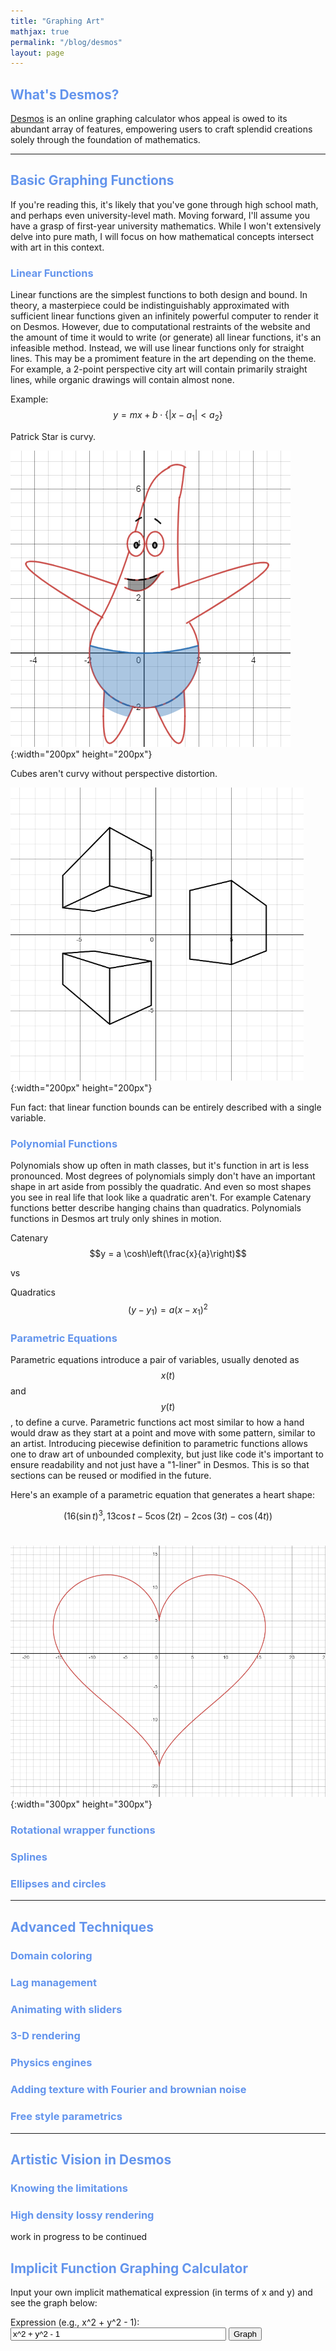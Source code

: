 ```yaml
---
title: "Graphing Art"
mathjax: true
permalink: "/blog/desmos"
layout: page
---
```


## <span style="color: #6495ED;">What's Desmos?</span>

[Desmos](https://www.desmos.com/calculator) is an online graphing calculator whos appeal is owed to its abundant array of features, empowering users to craft splendid creations solely through the foundation of mathematics.

<hr>

## <span style="color: #6495ED;">Basic Graphing Functions</span>

If you're reading this, it's likely that you've gone through high school math, and perhaps even university-level math. Moving forward, I'll assume you have a grasp of first-year university mathematics. While I won't extensively delve into pure math, I will focus on how mathematical concepts intersect with art in this context.

### <span style="color: #6495ED;"> Linear Functions</span>

Linear functions are the simplest functions to both design and bound. In theory, a masterpiece could be indistinguishably approximated with sufficient linear functions given an infinitely powerful computer to render it on Desmos. However, due to computational restraints of the website and the amount of time it would to write (or generate) all linear functions, it's an infeasible method. Instead, we will use linear functions only for straight lines. This may be a promiment feature in the art depending on the theme. For example, a 2-point perspective city art will contain primarily straight lines, while organic drawings will contain almost none. 


Example:
$$ y = mx + b\cdot \{ |x - a_1| < a_2 \} $$

Patrick Star is curvy. 

![heart](../assets/images/desmos_patrick.png){:width="200px" height="200px"}


Cubes aren't curvy without perspective distortion.

![heart](../assets/images/desmos_cubes.png){:width="200px" height="200px"}

Fun fact: that linear function bounds can be entirely described with a single variable.

### <span style="color: #6495ED;">Polynomial Functions</span>

Polynomials show up often in math classes, but it's function in art is less pronounced. Most degrees of polynomials simply don't have an important shape in art aside from possibly the quadratic. And even so most shapes you see in real life that look like a quadratic aren't. For example Catenary functions better describe hanging chains than quadratics. Polynomials functions in Desmos art truly only shines in motion. 

Catenary
$$y = a \cosh\left(\frac{x}{a}\right)$$ 

vs 

Quadratics
$$ (y-y_1) = a(x-x_1)^2 $$

### <span style="color: #6495ED;">Parametric Equations</span>

Parametric equations introduce a pair of variables, usually denoted as $$x(t)$$ and $$y(t)$$, to define a curve. Parametric functions act most similar to how a hand would draw as they start at a point and move with some pattern, similar to an artist. Introducing piecewise definition to parametric functions allows one to draw art of unbounded complexity, but just like code it's important to ensure readability and not just have a "1-liner" in Desmos. This is so that sections can be reused or modified in the future. 

Here's an example of a parametric equation that generates a heart shape:

$$\left(16\left(\sin t\right)^{3},13\cos t-5\cos\left(2t\right)-2\cos\left(3t\right)-\cos\left(4t\right)\right)$$<br>


![heart](../assets/images/desmos_heart.png){:width="300px" height="300px"}

### <span style="color: #6495ED;">Rotational wrapper functions</span>

### <span style="color: #6495ED;">Splines</span>

### <span style="color: #6495ED;">Ellipses and circles</span>

<hr>

## <span style="color: #6495ED;">Advanced Techniques</span>

### <span style="color: #6495ED;">Domain coloring</span>

### <span style="color: #6495ED;">Lag management</span>

### <span style="color: #6495ED;"></span>

### <span style="color: #6495ED;">Animating with sliders</span>

### <span style="color: #6495ED;">3-D rendering</span>

### <span style="color: #6495ED;">Physics engines</span>

### <span style="color: #6495ED;">Adding texture with Fourier and brownian noise</span>

### <span style="color: #6495ED;">Free style parametrics</span>


<hr>

## <span style="color: #6495ED;">Artistic Vision in Desmos</span>

### <span style="color: #6495ED;">Knowing the limitations</span>

### <span style="color: #6495ED;">High density lossy rendering </span>






work in progress to be continued

## <span style="color: #6495ED;">Implicit Function Graphing Calculator</span>

<p>Input your own implicit mathematical expression (in terms of x and y) and see the graph below:</p>
<label for="expression">Expression (e.g., x^2 + y^2 - 1):</label>
<input type="text" id="expression" value="x^2 + y^2 - 1" size="40">
<button onclick="drawGraph()">Graph</button>
<div id="plot"></div>

<script src="https://cdn.plot.ly/plotly-latest.min.js"></script>
<script>
  function drawGraph() {
    var expression = document.getElementById('expression').value;
    var xValues = [];
    var yValues = [];
    var zValues = [];

    for (var x = -2; x <= 2; x += 0.1) {
      var xRow = [];
      var yRow = [];
      var zRow = [];
      for (var y = -2; y <= 2; y += 0.1) {
        try {
          var scope = {
            x: x,
            y: y,
            sin: Math.sin,
            cos: Math.cos,
            tan: Math.tan,
            exp: Math.exp,
            log: Math.log,
            sqrt: Math.sqrt,
            pow: Math.pow,
            abs: Math.abs,
          };
          var expr = expression.replace(/(\w+)/g, (match, p1) => scope[p1] ? `scope.${p1}` : p1);
          xRow.push(x);
          yRow.push(y);
          zRow.push(eval(expr));
        } catch (e) {
          alert('Error in expression: ' + e.message);
          return;
        }
      }
      xValues.push(xRow);
      yValues.push(yRow);
      zValues.push(zRow);
    }

    var trace = {
      x: xValues,
      y: yValues,
      z: zValues,
      type: 'contour',
    };

    var data = [trace];
    Plotly.newPlot('plot', data);
  }

  // Draw the default implicit function graph when the page loads
  drawGraph();
</script>
